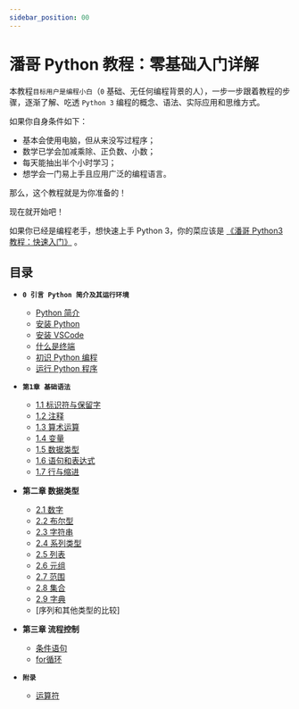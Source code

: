```yaml
---
sidebar_position: 00
---
```


# 潘哥 Python 教程：零基础入门详解

本教程`目标用户是编程小白`（`0` 基础、无任何编程背景的人），一步一步跟着教程的步骤，逐渐了解、吃透 `Python 3` 编程的概念、语法、实际应用和思维方式。

如果你自身条件如下：

- 基本会使用电脑，但从来没写过程序；
- 数学已学会加减乘除、正负数、小数；
- 每天能抽出半个小时学习；
- 想学会一门易上手且应用广泛的编程语言。

那么，这个教程就是为你准备的！

现在就开始吧！

如果你已经是编程老手，想快速上手 Python 3，你的菜应该是 [《潘哥 Python3 教程：快速入门》](../quickstart/readme.md) 。

## 目录

- **`0 引言 Python 简介及其运行环境`**
  - [Python 简介](./about-python/about.md)
  - [安装 Python](./about-python/install-python.md)
  - [安装 VSCode](about-python/install-vscode.md)
  - [什么是终端](about-python/terminal.md)
  - [初识 Python 编程](about-python/python-programing.md)
  - [运行 Python 程序](about-python/run-python.md)

- **`第1章 基础语法`**
  - [1.1 标识符与保留字](basic-grammar/identifier-and-keyword.md)
  - [1.2 注释](basic-grammar/comment.md)
  - [1.3 算术运算](basic-grammar/arithmetic-operators.md)
  - [1.4 变量](basic-grammar/variable.md)
  - [1.5 数据类型](basic-grammar/data-type.md)
  - [1.6 语句和表达式](basic-grammar/expressions-and-statements.md)
  - [1.7 行与缩进](basic-grammar/line-structure.md)

- **第二章 数据类型**
  - [2.1 数字](stdtypes/number.md)
  - [2.2 布尔型](stdtypes/bool.md)
  - [2.3 字符串](stdtypes/str.md)
  - [2.4 系列类型](stdtypes/sequence-types.md)
  - [2.5 列表](stdtypes/list.md)
  - [2.6 元组](stdtypes/tuple.md)
  - [2.7 范围](stdtypes/range.md)
  - [2.8 集合](stdtypes/set.md)
  - [2.9 字典](stdtypes/dict.md)
  - [序列和其他类型的比较]

- **第三章 流程控制**
  - [条件语句](./control-structures/if-else.md)
  - [for循环](./control-structures/for.md)

- **`附录`**
  - [运算符](./appendix/operator.md)
